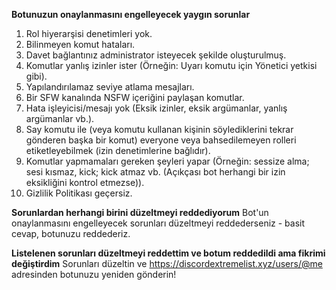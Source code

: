**Botunuzun onaylanmasını engelleyecek yaygın sorunlar**

1. Rol hiyerarşisi denetimleri yok.
2. Bilinmeyen komut hataları.
3. Davet bağlantınız administrator isteyecek şekilde oluşturulmuş.
4. Komutlar yanlış izinler ister (Örneğin: Uyarı komutu için Yönetici yetkisi gibi).
5. Yapılandırılamaz seviye atlama mesajları.
6. Bir SFW kanalında NSFW içeriğini paylaşan komutlar.
7. Hata işleyicisi/mesajı yok (Eksik izinler, eksik argümanlar, yanlış argümanlar vb.).
8. Say komutu ile (veya komutu kullanan kişinin söylediklerini tekrar gönderen başka bir komut) everyone veya bahsedilemeyen rolleri etiketleyebilmek (izin denetimlerine bağlıdır).
9. Komutlar yapmamaları gereken şeyleri yapar (Örneğin: sessize alma; sesi kısmaz, kick; kick atmaz vb. (Açıkçası bot herhangi bir izin eksikliğini kontrol etmezse)).
10. Gizlilik Politikası geçersiz.

**Sorunlardan herhangi birini düzeltmeyi reddediyorum**
Bot'un onaylanmasını engelleyecek sorunları düzeltmeyi reddederseniz - basit cevap, botunuzu reddederiz.

**Listelenen sorunları düzeltmeyi reddettim ve botum reddedildi ama fikrimi değiştirdim**
Sorunları düzeltin ve <https://discordextremelist.xyz/users/@me> adresinden botunuzu yeniden gönderin!
